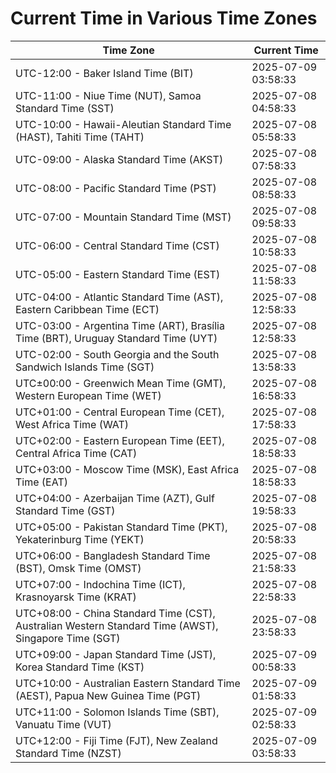 # Current Time in Various Time Zones

| Time Zone | Current Time |
|-----------|--------------|
| UTC-12:00 - Baker Island Time (BIT) | 2025-07-09 03:58:33 |
| UTC-11:00 - Niue Time (NUT), Samoa Standard Time (SST) | 2025-07-08 04:58:33 |
| UTC-10:00 - Hawaii-Aleutian Standard Time (HAST), Tahiti Time (TAHT) | 2025-07-08 05:58:33 |
| UTC-09:00 - Alaska Standard Time (AKST) | 2025-07-08 07:58:33 |
| UTC-08:00 - Pacific Standard Time (PST) | 2025-07-08 08:58:33 |
| UTC-07:00 - Mountain Standard Time (MST) | 2025-07-08 09:58:33 |
| UTC-06:00 - Central Standard Time (CST) | 2025-07-08 10:58:33 |
| UTC-05:00 - Eastern Standard Time (EST) | 2025-07-08 11:58:33 |
| UTC-04:00 - Atlantic Standard Time (AST), Eastern Caribbean Time (ECT) | 2025-07-08 12:58:33 |
| UTC-03:00 - Argentina Time (ART), Brasília Time (BRT), Uruguay Standard Time (UYT) | 2025-07-08 12:58:33 |
| UTC-02:00 - South Georgia and the South Sandwich Islands Time (SGT) | 2025-07-08 13:58:33 |
| UTC±00:00 - Greenwich Mean Time (GMT), Western European Time (WET) | 2025-07-08 16:58:33 |
| UTC+01:00 - Central European Time (CET), West Africa Time (WAT) | 2025-07-08 17:58:33 |
| UTC+02:00 - Eastern European Time (EET), Central Africa Time (CAT) | 2025-07-08 18:58:33 |
| UTC+03:00 - Moscow Time (MSK), East Africa Time (EAT) | 2025-07-08 18:58:33 |
| UTC+04:00 - Azerbaijan Time (AZT), Gulf Standard Time (GST) | 2025-07-08 19:58:33 |
| UTC+05:00 - Pakistan Standard Time (PKT), Yekaterinburg Time (YEKT) | 2025-07-08 20:58:33 |
| UTC+06:00 - Bangladesh Standard Time (BST), Omsk Time (OMST) | 2025-07-08 21:58:33 |
| UTC+07:00 - Indochina Time (ICT), Krasnoyarsk Time (KRAT) | 2025-07-08 22:58:33 |
| UTC+08:00 - China Standard Time (CST), Australian Western Standard Time (AWST), Singapore Time (SGT) | 2025-07-08 23:58:33 |
| UTC+09:00 - Japan Standard Time (JST), Korea Standard Time (KST) | 2025-07-09 00:58:33 |
| UTC+10:00 - Australian Eastern Standard Time (AEST), Papua New Guinea Time (PGT) | 2025-07-09 01:58:33 |
| UTC+11:00 - Solomon Islands Time (SBT), Vanuatu Time (VUT) | 2025-07-09 02:58:33 |
| UTC+12:00 - Fiji Time (FJT), New Zealand Standard Time (NZST) | 2025-07-09 03:58:33 |
